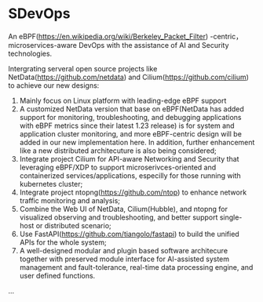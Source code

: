 # SDevOps
An eBPF(https://en.wikipedia.org/wiki/Berkeley_Packet_Filter) -centric，microservices-aware DevOps with the assistance of AI and Security
technologies.

Intergrating serveral open source projects like NetData(https://github.com/netdata) and Cilium(https://github.com/cilium) to achieve our new designs:
1. Mainly focus on Linux platform with leading-edge eBPF support
2. A customized NetData version that base on eBPF(NetData has added support for monitoring, troubleshooting, and debugging applications with eBPF
   metrics since their latest 1.23 release) is for system and application cluster monitoring, and more eBPF-centric design will be added in our 
   new implementation here. In addition, further enhancement like a new distributed architecuture is also being considered;
3. Integrate project Cilium for API-aware Networking and Security that leveraging eBPF/XDP to support microserivces-oriented and containerized 
   services/applications, especilly for those running with kubernetes cluster;
4. Integrate project ntopng(https://github.com/ntop) to enhance network traffic monitoring and analysis;   
5. Combine the Web UI of NetData, Cilium(Hubble), and ntopng for visualized observing and troubleshooting, and better support single-host or 
   distributed scenario; 
6. Use FastAPI(https://github.com/tiangolo/fastapi) to build the unified APIs for the whole system;
7. A well-designed modular and plugin based software architecure together with preserved module interface for AI-assisted system management and 
   fault-tolerance, real-time data processing engine, and user defined functions.

...
